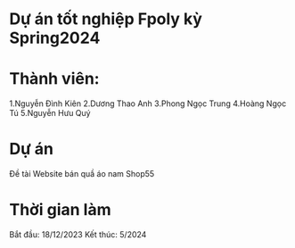 # Dự án tốt nghiệp Fpoly kỳ Spring2024

# Thành viên:
1.Nguyễn Đình Kiên
2.Dương Thao Anh
3.Phong Ngọc Trung
4.Hoàng Ngọc Tú
5.Nguyễn Hưu Quý

# Dự án
Đề tài Website bán quầ áo nam Shop55

# Thời gian làm
Bắt đầu: 18/12/2023
Kết thúc: 5/2024
